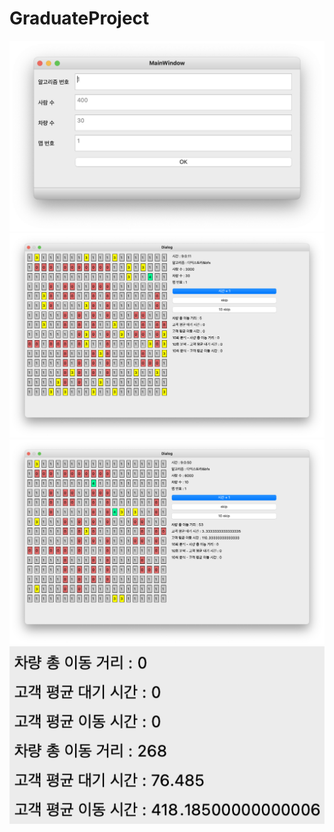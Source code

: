# GraduateProject

![image](mainwindow.png)
![image](dialog.png)
![image](dialog2.png)
![image](result.png)